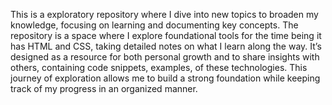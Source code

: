 This is a exploratory repository where I dive into new topics to broaden my knowledge, focusing on learning and documenting key concepts. The repository is a space where I explore foundational tools for the time being it has HTML and CSS, taking detailed notes on what I learn along the way. It’s designed as a resource for both personal growth and to share insights with others, containing code snippets, examples, of these technologies. This journey of exploration allows me to build a strong foundation while keeping track of my progress in an organized manner.
